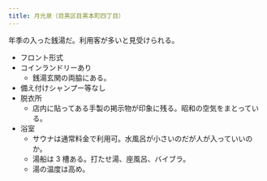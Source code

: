 ```yaml
---
title: 月光泉（目黒区目黒本町四丁目）
---
```


年季の入った銭湯だ。利用客が多いと見受けられる。

* フロント形式
* コインランドリーあり
  * 銭湯玄関の両脇にある。
* 備え付けシャンプー等なし
* 脱衣所
  * 店内に貼ってある手製の掲示物が印象に残る。昭和の空気をまとっている。
* 浴室
  * サウナは通常料金で利用可。水風呂が小さいのだが人が入っていいのか。
  * 湯船は 3 槽ある。打たせ湯、座風呂、バイブラ。
  * 湯の温度は高め。

